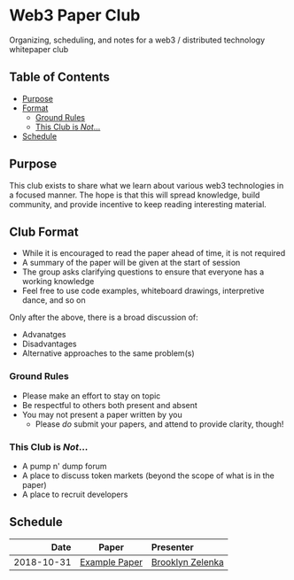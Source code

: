 # Web3 Paper Club
Organizing, scheduling, and notes for a web3 / distributed technology whitepaper club

## Table of Contents

* [Purpose](#schedule)
* [Format](#format)
  * [Ground Rules](#ground-rules)
  * [This Club is _Not_...](#this-club-is-not)
* [Schedule](#schedule)

## Purpose

This club exists to share what we learn about various web3 technologies in a focused manner. The hope is that this will spread knowledge, build community, and provide incentive to keep reading interesting material.

## Club Format

* While it is encouraged to read the paper ahead of time, it is not required
* A summary of the paper will be given at the start of session
* The group asks clarifying questions to ensure that everyone has a working knowledge
* Feel free to use code examples, whiteboard drawings, interpretive dance, and so on

Only after the above, there is a broad discussion of:
* Advanatges
* Disadvantages
* Alternative approaches to the same problem(s)

### Ground Rules

* Please make an effort to stay on topic
* Be respectful to others both present and absent
* You may not present a paper written by you
  * Please _do_ submit your papers, and attend to provide clarity, though!

### This Club is _Not_...

* A pump n' dump forum
* A place to discuss token markets (beyond the scope of what is in the paper)
* A place to recruit developers

## Schedule

| Date        | Paper                                                                                     | Presenter                                      |
|------------:|-------------------------------------------------------------------------------------------|:-----------------------------------------------|
|  2018-10-31 | [Example Paper](google.com)                              | [Brooklyn Zelenka](https://github.com/expede)  |
